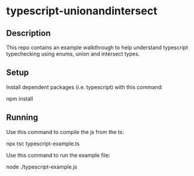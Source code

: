 # typescript-unionandintersect

## Description
This repo contains an example walkthrough to help understand typescript typechecking using enums, union and intersect types.

## Setup 
Install dependent packages (i.e. typescript) with this command:

npm install

## Running
Use this command to compile the js from the ts:

npx tsc typescript-example.ts

Use this command to run the example file:

node ./typescript-example.js 









